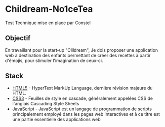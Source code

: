 # Childream-No1ceTea


Test Technique mise en place par Constel

## Objectif
  En travaillant pour la start-up "Clildream", Je dois proposer une application web à destination des enfants permettant de créer des recettes à partir d'émojis, pour stimuler l'imagination de ceux-ci.
  
## Stack
 - [HTML5]() - HyperText MarkUp Language, dernière révision majeure du HTML.
 - [CSS3]() - Feuilles de style en cascade, généralement appelées CSS de l'anglais Cascading Style Sheets
 - [JavaScript](https://developer.mozilla.org/fr/docs/Web/JavaScript) - JavaScript est un langage de programmation de scripts principalement employé dans les pages web interactives et à ce titre est une partie essentielle des applications web
